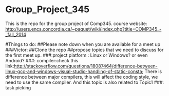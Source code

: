 Group_Project_345
=================

This is the repo for the group project of Comp345.
course website: http://users.encs.concordia.ca/~paquet/wiki/index.php?title=COMP345_-_fall_2014

#Things to do:
##Please note down when you are available for a meet up
###Victor: 
##Clone the repo
##propose topics that we need to discuss for the first meet up.
###:project platform : Linux or Windows? or even Android?
###: compiler:check this link:http://stackoverflow.com/questions/18087464/difference-between-linux-gcc-and-windows-visual-studio-handling-of-static-consta; There is difference between major compilers, this will affect the coding style, we need to use the same compiler. And this topic is also related to Topic1
###: task picking
